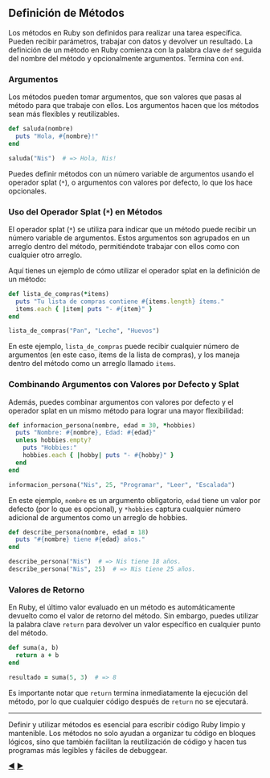 ## Definición de Métodos

Los métodos en Ruby son definidos para realizar una tarea específica. Pueden recibir parámetros, trabajar con datos y devolver un resultado. La definición de un método en Ruby comienza con la palabra clave `def` seguida del nombre del método y opcionalmente argumentos. Termina con `end`.

### Argumentos

Los métodos pueden tomar argumentos, que son valores que pasas al método para que trabaje con ellos. Los argumentos hacen que los métodos sean más flexibles y reutilizables.

```ruby
def saluda(nombre)
  puts "Hola, #{nombre}!"
end

saluda("Nis")  # => Hola, Nis!
```

Puedes definir métodos con un número variable de argumentos usando el operador splat (`*`), o argumentos con valores por defecto, lo que los hace opcionales.

### Uso del Operador Splat (`*`) en Métodos

El operador splat (`*`) se utiliza para indicar que un método puede recibir un número variable de argumentos. Estos argumentos son agrupados en un arreglo dentro del método, permitiéndote trabajar con ellos como con cualquier otro arreglo.

Aquí tienes un ejemplo de cómo utilizar el operador splat en la definición de un método:

```ruby
def lista_de_compras(*items)
  puts "Tu lista de compras contiene #{items.length} ítems."
  items.each { |item| puts "- #{item}" }
end

lista_de_compras("Pan", "Leche", "Huevos")
```

En este ejemplo, `lista_de_compras` puede recibir cualquier número de argumentos (en este caso, ítems de la lista de compras), y los maneja dentro del método como un arreglo llamado `items`.

### Combinando Argumentos con Valores por Defecto y Splat

Además, puedes combinar argumentos con valores por defecto y el operador splat en un mismo método para lograr una mayor flexibilidad:

```ruby
def informacion_persona(nombre, edad = 30, *hobbies)
  puts "Nombre: #{nombre}, Edad: #{edad}"
  unless hobbies.empty?
    puts "Hobbies:"
    hobbies.each { |hobby| puts "- #{hobby}" }
  end
end

informacion_persona("Nis", 25, "Programar", "Leer", "Escalada")
```

En este ejemplo, `nombre` es un argumento obligatorio, `edad` tiene un valor por defecto (por lo que es opcional), y `*hobbies` captura cualquier número adicional de argumentos como un arreglo de hobbies.


```ruby
def describe_persona(nombre, edad = 18)
  puts "#{nombre} tiene #{edad} años."
end

describe_persona("Nis")  # => Nis tiene 18 años.
describe_persona("Nis", 25)  # => Nis tiene 25 años.
```

### Valores de Retorno

En Ruby, el último valor evaluado en un método es automáticamente devuelto como el valor de retorno del método. Sin embargo, puedes utilizar la palabra clave `return` para devolver un valor específico en cualquier punto del método.

```ruby
def suma(a, b)
  return a + b
end

resultado = suma(5, 3)  # => 8
```

Es importante notar que `return` termina inmediatamente la ejecución del método, por lo que cualquier código después de `return` no se ejecutará.

---

Definir y utilizar métodos es esencial para escribir código Ruby limpio y mantenible. Los métodos no solo ayudan a organizar tu código en bloques lógicos, sino que también facilitan la reutilización de código y hacen tus programas más legibles y fáciles de debuggear.

[:arrow_backward:](09-Bucles.md) [:arrow_forward:](11-Bloques-Procs-Lambdas.md)